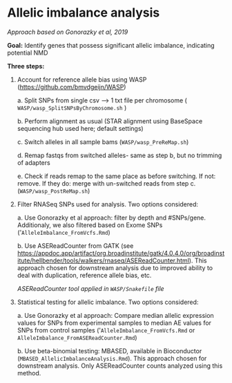 # Allelic imbalance analysis
*Approach based on Gonorazky et al, 2019*

**Goal:** Identify genes that possess significant allelic imbalance, indicating potential NMD

**Three steps:**

1. Account for reference allele bias using WASP (https://github.com/bmvdgeijn/WASP)

    a. Split SNPs from single csv --> 1 txt file per chromosome ( `WASP/wasp_SplitSNPsByChromosome.sh` )
    
    b. Perform alignment as usual (STAR alignment using BaseSpace sequencing hub used here; default settings)
    
    c. Switch alleles in all sample bams (`WASP/wasp_PreReMap.sh`)
    
    d. Remap fastqs from switched alleles- same as step b, but no trimming of adapters
    
    e. Check if reads remap to the same place as before switching. If not: remove. If they do: merge with un-switched reads from step c. (`WASP/wasp_PostReMap.sh`)

2. Filter RNASeq SNPs used for analysis. Two options considered:

    a. Use Gonorazky et al approach: filter by depth and #SNPs/gene. Additionaly, we also filtered based on Exome SNPs ('`AlleleImbalance_FromVcfs.Rmd`)
    
    b. Use ASEReadCounter from GATK (see https://appdoc.app/artifact/org.broadinstitute/gatk/4.0.4.0/org/broadinstitute/hellbender/tools/walkers/rnaseq/ASEReadCounter.html). This approach chosen for downstream analysis due to improved ability to deal with duplication, reference allele bias, etc. 
    
    *ASEReadCounter tool applied in `WASP/Snakefile` file*
    
3. Statistical testing for allelic imbalance. Two options considered:

    a. Use Gonorazky et al approach: Compare median allelic expression values for SNPs from experimental samples to median AE values for SNPs from control samples ('`AlleleImbalance_FromVcfs.Rmd` or `AlleleImbalance_FromASEReadCounter.Rmd`)
    
    b. Use beta-binomial testing: MBASED, available in Bioconductor (`MBASED_AllelicImbalanceAnalysis.Rmd`). This approach chosen for downstream analysis. Only ASEReadCounter counts analyzed using this method.



